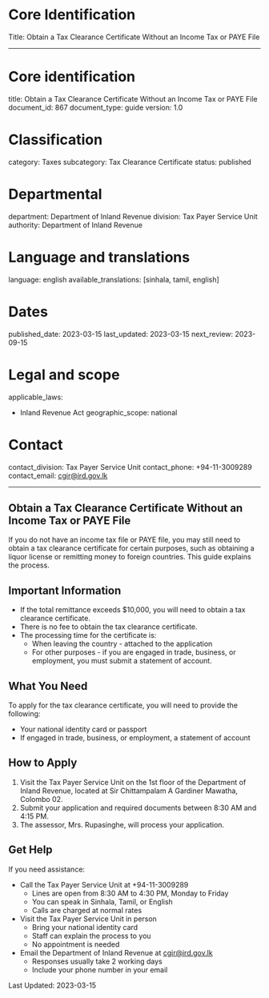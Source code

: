 # Core Identification
Title: Obtain a Tax Clearance Certificate Without an Income Tax or PAYE File

---
# Core identification
title: Obtain a Tax Clearance Certificate Without an Income Tax or PAYE File
document_id: 867
document_type: guide
version: 1.0

# Classification
category: Taxes
subcategory: Tax Clearance Certificate
status: published

# Departmental
department: Department of Inland Revenue
division: Tax Payer Service Unit
authority: Department of Inland Revenue

# Language and translations
language: english
available_translations: [sinhala, tamil, english]

# Dates
published_date: 2023-03-15
last_updated: 2023-03-15
next_review: 2023-09-15

# Legal and scope
applicable_laws:
  - Inland Revenue Act
geographic_scope: national

# Contact
contact_division: Tax Payer Service Unit
contact_phone: +94-11-3009289
contact_email: cgir@ird.gov.lk

---

## Obtain a Tax Clearance Certificate Without an Income Tax or PAYE File

If you do not have an income tax file or PAYE file, you may still need to obtain a tax clearance certificate for certain purposes, such as obtaining a liquor license or remitting money to foreign countries. This guide explains the process.

## Important Information

- If the total remittance exceeds $10,000, you will need to obtain a tax clearance certificate.
- There is no fee to obtain the tax clearance certificate.
- The processing time for the certificate is:
  - When leaving the country - attached to the application
  - For other purposes - if you are engaged in trade, business, or employment, you must submit a statement of account.

## What You Need

To apply for the tax clearance certificate, you will need to provide the following:
- Your national identity card or passport
- If engaged in trade, business, or employment, a statement of account

## How to Apply

1. Visit the Tax Payer Service Unit on the 1st floor of the Department of Inland Revenue, located at Sir Chittampalam A Gardiner Mawatha, Colombo 02.
2. Submit your application and required documents between 8:30 AM and 4:15 PM.
3. The assessor, Mrs. Rupasinghe, will process your application.

## Get Help

If you need assistance:
- Call the Tax Payer Service Unit at +94-11-3009289
  - Lines are open from 8:30 AM to 4:30 PM, Monday to Friday
  - You can speak in Sinhala, Tamil, or English
  - Calls are charged at normal rates
- Visit the Tax Payer Service Unit in person
  - Bring your national identity card
  - Staff can explain the process to you
  - No appointment is needed
- Email the Department of Inland Revenue at cgir@ird.gov.lk
  - Responses usually take 2 working days
  - Include your phone number in your email

Last Updated: 2023-03-15
